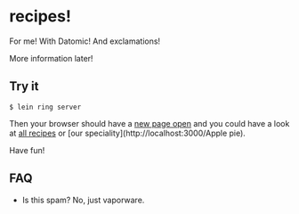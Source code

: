 # recipes!

For me! With Datomic! And exclamations!

More information later!

## Try it

    $ lein ring server

Then your browser should have a [new page open](http://localhost:3000)
and you could have a look at [all recipes](http://localhost:3000) or [our
speciality](http://localhost:3000/Apple pie).

Have fun!

## FAQ

* Is this spam? No, just vaporware.
